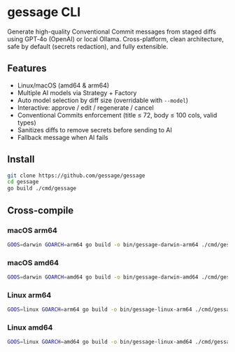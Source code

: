 # gessage CLI

Generate high-quality Conventional Commit messages from staged diffs using GPT‑4o (OpenAI) or local Ollama. Cross-platform, clean architecture, safe by default (secrets redaction), and fully extensible.

## Features

- Linux/macOS (amd64 & arm64)
- Multiple AI models via Strategy + Factory
- Auto model selection by diff size (overridable with `--model`)
- Interactive: approve / edit / regenerate / cancel
- Conventional Commits enforcement (title ≤ 72, body ≤ 100 cols, valid types)
- Sanitizes diffs to remove secrets before sending to AI
- Fallback message when AI fails

## Install

```bash
git clone https://github.com/gessage/gessage
cd gessage
go build ./cmd/gessage
```
## Cross-compile
### macOS arm64
```bash
GOOS=darwin GOARCH=arm64 go build -o bin/gessage-darwin-arm64 ./cmd/gessage
```
### macOS amd64
```bash
GOOS=darwin GOARCH=amd64 go build -o bin/gessage-darwin-amd64 ./cmd/gessage
```
### Linux arm64
```bash
GOOS=linux GOARCH=arm64 go build -o bin/gessage-linux-arm64 ./cmd/gessage
```
### Linux amd64
```bash
GOOS=linux GOARCH=amd64 go build -o bin/gessage-linux-amd64 ./cmd/gessage
```